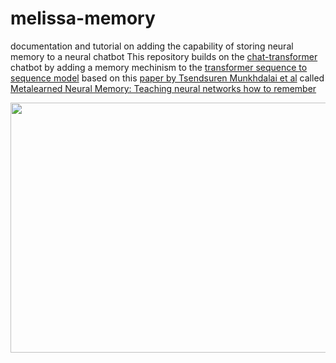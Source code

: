 # melissa-memory
documentation and tutorial on adding the capability of storing neural memory to a neural chatbot
This repository builds on the [chat-transformer](https://github.com/clam004/chat-transformer) chatbot
by adding a memory mechinism to the [transformer sequence to sequence model](https://github.com/clam004/chat-transformer)
based on this [paper by Tsendsuren Munkhdalai et al](https://arxiv.org/pdf/1907.09720.pdf) called 
[Metalearned Neural Memory: Teaching neural networks how to remember](https://www.microsoft.com/en-us/research/blog/metalearned-neural-memory-teaching-neural-networks-how-to-remember/)

<img src = 'https://www.microsoft.com/en-us/research/uploads/prod/2019/12/MSR_NeuralMemory_V5_1400x788.gif' height=400 width=1000>
